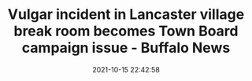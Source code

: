 ---
"title": "Vulgar incident in Lancaster village break room becomes Town Board campaign issue - Buffalo News"
"date": "2021-10-15 22:42:58"
"feed_name": "GOOGLENEWSCONSTRUCTION"
"feed_website": "https://news.google.com/search?q=construction%2Bincident&hl=en-US&gl=US&ceid=US:en"
"feed_rss": "https://news.google.com/rss/search?q=construction%2Bincident&hl=en-US&gl=US&ceid=US:en"
"link": "https://buffalonews.com/news/local/government-and-politics/vulgar-incident-in-lancaster-village-break-room-becomes-town-board-campaign-issue/article_7be15e7a-2d27-11ec-aa5b-4b1224944863.html"
"source": "{'href': 'https://buffalonews.com', 'title': 'Buffalo News'}"
"file": "_posts/2021-1-1-318925528173e5cddd24daf031d49a935a16220c.md"
"accident": "1"
"drilling": "0"
"dead": "0"
"injured": "0"
"arrested": "0"
"place": "unknown place"
"where": "unknown site"
"causes": "unknown"
"place_uri": "unknown place"
---